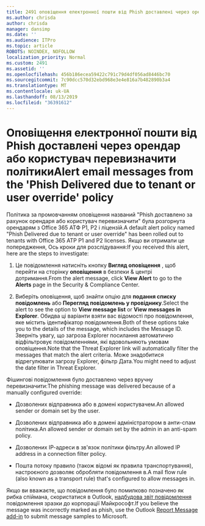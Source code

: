 ```yaml
---
title: 2491 оповіщення електронної пошти від Phish доставлені через орендар або користувач перевизначити політики
ms.author: chrisda
author: chrisda
manager: dansimp
ms.date: ''
ms.audience: ITPro
ms.topic: article
ROBOTS: NOINDEX, NOFOLLOW
localization_priority: Normal
ms.custom: 2491
ms.assetid: ''
ms.openlocfilehash: 456b186ecea59422c791c79d4df056ad8446bc70
ms.sourcegitcommit: 7c90dcc570d32ebd968e3e4e816a7b482890b3a4
ms.translationtype: MT
ms.contentlocale: uk-UA
ms.lasthandoff: 08/13/2019
ms.locfileid: "36391612"
---
```

# <a name="alert-email-messages-from-the-phish-delivered-due-to-tenant-or-user-override-policy"></a><span data-ttu-id="7c4de-102">Оповіщення електронної пошти від Phish доставлені через орендар або користувач перевизначити політики</span><span class="sxs-lookup"><span data-stu-id="7c4de-102">Alert email messages from the 'Phish Delivered due to tenant or user override' policy</span></span>

<span data-ttu-id="7c4de-103">Політика за промовчанням оповіщення названий "Phish доставлено за рахунок орендаря або користувач перевизначити" була розгорнута орендарям з Office 365 АТФ P1, P2 і ліцензій.</span><span class="sxs-lookup"><span data-stu-id="7c4de-103">A default alert policy named "Phish Delivered due to tenant or user override" has been rolled out to tenants with Office 365 ATP P1 and P2 licenses.</span></span> <span data-ttu-id="7c4de-104">Якщо ви отримали це попередження, Ось кроки для розслідування:</span><span class="sxs-lookup"><span data-stu-id="7c4de-104">If you received this alert, here are the steps to investigate:</span></span>

1. <span data-ttu-id="7c4de-105">Це повідомлення натисніть кнопку **Вигляд оповіщення** , щоб перейти на сторінку **оповіщення** в безпеки & центрі дотримання.</span><span class="sxs-lookup"><span data-stu-id="7c4de-105">From the alert message, click **View Alert** to go to the **Alerts** page in the Security & Compliance Center.</span></span>

2. <span data-ttu-id="7c4de-106">Виберіть оповіщення, щоб знайти опцію для **подання списку повідомлень** або **Перегляд повідомлень у провіднику**.</span><span class="sxs-lookup"><span data-stu-id="7c4de-106">Select the alert to see the option to **View message list** or **View messages in Explorer**.</span></span> <span data-ttu-id="7c4de-107">Обидва ці варіанти взяти вас відомості про повідомлення, яке містить ідентифікатор повідомлення.</span><span class="sxs-lookup"><span data-stu-id="7c4de-107">Both of these options take you to the details of the message, which includes the Message ID.</span></span> <span data-ttu-id="7c4de-108">Зверніть увагу, що загроза Explorer посилання автоматично відфільтровує повідомленнями, які вдовольняють умовам оповіщення.</span><span class="sxs-lookup"><span data-stu-id="7c4de-108">Note that the Threat Explorer link will automatically filter the messages that match the alert criteria.</span></span> <span data-ttu-id="7c4de-109">Може знадобитися відрегулювати загрозу Explorer, фільтр Дата.</span><span class="sxs-lookup"><span data-stu-id="7c4de-109">You might need to adjust the date filter in Threat Explorer.</span></span>

<span data-ttu-id="7c4de-110">Фішингові повідомлення було доставлено через вручну перевизначити:</span><span class="sxs-lookup"><span data-stu-id="7c4de-110">The phishing message was delivered because of a manually configured override:</span></span>

- <span data-ttu-id="7c4de-111">Дозволених відправника або в домені користувачем.</span><span class="sxs-lookup"><span data-stu-id="7c4de-111">An allowed sender or domain set by the user.</span></span>

- <span data-ttu-id="7c4de-112">Дозволених відправника або в домені адміністратором в анти-спам політика.</span><span class="sxs-lookup"><span data-stu-id="7c4de-112">An allowed sender or domain set by the admin in an anti-spam policy.</span></span>

- <span data-ttu-id="7c4de-113">Дозволених ІР-адреси в зв'язок політики фільтру.</span><span class="sxs-lookup"><span data-stu-id="7c4de-113">An allowed IP address in a connection filter policy.</span></span>

- <span data-ttu-id="7c4de-114">Пошта потоку правило (також відомі як правила транспортування), настроєного дозволяє обробляти повідомлення в.</span><span class="sxs-lookup"><span data-stu-id="7c4de-114">A mail flow rule (also known as a transport rule) that's configured to allow messages in.</span></span>

<span data-ttu-id="7c4de-115">Якщо ви вважаєте, що повідомлення було помилково позначено як рибка спіймана, скористатися в Outlook, [надбудова звіт повідомлення](https://support.office.com/article/b5caa9f1-cdf3-4443-af8c-ff724ea719d2) повідомлення зразки до корпорації Майкрософт.</span><span class="sxs-lookup"><span data-stu-id="7c4de-115">If you believe the message was incorrectly marked as phish, use the Outlook [Report Message add-in](https://support.office.com/article/b5caa9f1-cdf3-4443-af8c-ff724ea719d2) to submit message samples to Microsoft.</span></span>
